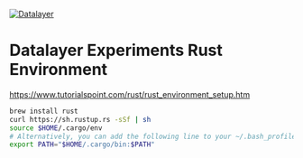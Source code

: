 [![Datalayer](https://raw.githubusercontent.com/datalayer/datalayer/main/res/logo/datalayer-25.svg?sanitize=true)](https://datalayer.io)

# Datalayer Experiments Rust Environment

https://www.tutorialspoint.com/rust/rust_environment_setup.htm

```bash
brew install rust
curl https://sh.rustup.rs -sSf | sh
source $HOME/.cargo/env
# Alternatively, you can add the following line to your ~/.bash_profile.
export PATH="$HOME/.cargo/bin:$PATH"
````
